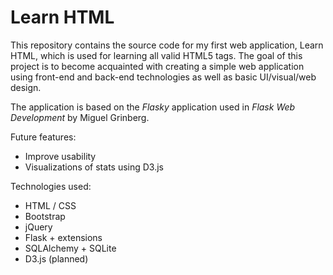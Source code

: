 Learn HTML
==========

This repository contains the source code for my first web application, Learn HTML, which is used for learning all valid HTML5 tags. The goal of this project is to become acquainted with creating a simple web application using front-end and back-end technologies as well as basic UI/visual/web design.

The application is based on the _Flasky_ application used in _Flask Web Development_ by Miguel Grinberg.

Future features:
- Improve usability
- Visualizations of stats using D3.js

Technologies used:
- HTML / CSS
- Bootstrap
- jQuery
- Flask + extensions
- SQLAlchemy + SQLite
- D3.js (planned)
